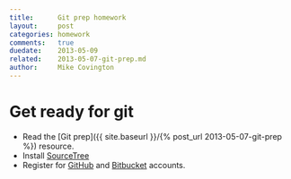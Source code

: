 ```yaml
---
title:      Git prep homework
layout:     post
categories: homework
comments:   true
duedate:    2013-05-09
related:    2013-05-07-git-prep.md
author:     Mike Covington
---
```


# Get ready for git

- Read the [Git prep]({{ site.baseurl }}/{% post_url 2013-05-07-git-prep %}) resource.
- Install [SourceTree](http://sourcetreeapp.com/)
- Register for [GitHub](https://github.com/) and [Bitbucket](https://bitbucket.org/) accounts.
